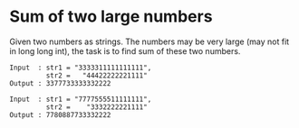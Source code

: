# Sum of two large numbers

Given two numbers as strings. The numbers may be very large (may not fit in long long int), the task is to find sum of these two numbers.

```
Input  : str1 = "3333311111111111", 
         str2 =   "44422222221111"
Output : 3377733333332222

Input  : str1 = "7777555511111111", 
         str2 =    "3332222221111"
Output : 7780887733332222
```
